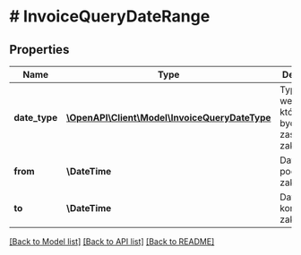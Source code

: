 # # InvoiceQueryDateRange

## Properties

Name | Type | Description | Notes
------------ | ------------- | ------------- | -------------
**date_type** | [**\OpenAPI\Client\Model\InvoiceQueryDateType**](InvoiceQueryDateType.md) | Typ daty, według której ma być zastosowany zakres.  | Wartość | Opis |  | --- | --- |  | Issue | Data wystawienia faktury. |  | Invoicing | Data przyjęcia faktury w systemie KSeF. |  | Acquisition | Data nadania numeru KSeF. |  | Hidden | Data ukrycia faktury w systemie KSeF. | |
**from** | **\DateTime** | Data początkowa zakresu. |
**to** | **\DateTime** | Data końcowa zakresu. |

[[Back to Model list]](../../README.md#models) [[Back to API list]](../../README.md#endpoints) [[Back to README]](../../README.md)
